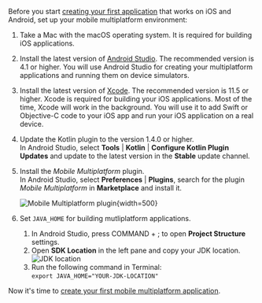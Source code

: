 [//]: # (title: Set up the mobile multiplatform environment)
[//]: # (auxiliary-id: Set_up_mobile_multiplatform_environment)

Before you start [creating your first application](create-first-app.md) that works on iOS and Android, set up your mobile 
multiplatform environment:

1. Take a Mac with the macOS operating system. It is required for building iOS applications.
2. Install the latest version of [Android Studio](https://developer.android.com/studio). The recommended version is 4.1 
or higher. You will use Android Studio for creating your multiplatform applications and running them on device simulators.
3. Install the latest version of [Xcode](https://apps.apple.com/us/app/xcode/id497799835). The recommended version is 11.5 
or higher. 
Xcode is required for building your iOS applications. Most of the time, Xcode will work in the background. You will use
 it to add Swift or Objective-C code to your iOS app and run your iOS application on a real device.
4. Update the Kotlin plugin to the version 1.4.0 or higher.  
    In Android Studio, select **Tools** | **Kotlin** | **Configure Kotlin Plugin Updates** and update to the latest 
    version in the **Stable** update channel.
5. Install the *Mobile Multiplatform* plugin.  
    In Android Studio, select  **Preferences** | **Plugins**, search for the plugin *Mobile Multiplatform* in 
    **Marketplace** and install it.
    
    ![Mobile Multiplatform plugin](mobile-multiplatform-plugin.png){width=500}
    
6. Set `JAVA_HOME` for building mutliplatform applications.  
     
    1. In Android Studio, press COMMAND + ; to open **Project Structure** settings.
    2. Open **SDK Location** in the left pane and copy your JDK location. 
    ![JDK location](jdk-location.png)
    3. Run the following command in Terminal:  
        `export JAVA_HOME="YOUR-JDK-LOCATION"` 

Now it's time to [create your first mobile multiplatform application](create-first-app.md).